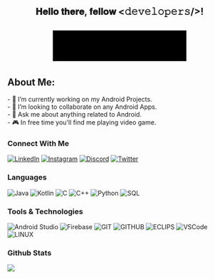 <div align="center">
  <h2> 𝐇𝐞𝐥𝐥𝐨 𝐭𝐡𝐞𝐫𝐞, 𝐟𝐞𝐥𝐥𝐨𝐰 <𝚍𝚎𝚟𝚎𝚕𝚘𝚙𝚎𝚛𝚜/>!</h2>
  <h2> <img src="https://github.com/pratik2550/pratik-patle/blob/main/screedbot.gif" width="300px"></h2>
</div>
<h2> About Me: </h2>
- 🔨 I’m currently working on my Android Projects.</br>
- 👯 I’m looking to collaborate on any Android Apps.</br>
- 💬 Ask me about  anything related to Android.</br>
- 🎮 In free time you'll find me playing video game.</br>

### Connect With Me

[![LinkedIn](https://img.shields.io/badge/-LinkedIn-blue?&logo=linkedin&logoColor=white)](http://www.linkedin.com/in/pratikpatle)
[![Instagram](https://img.shields.io/badge/-Instagram-dd2a7b?&logo=instagram&logoColor=white)](https://www.instagram.com/kingsman_pratik/)
[![Discord](https://img.shields.io/badge/-Discord-7289d9?&logo=discord&logoColor=white)](https://discordapp.com/users/606059445390147584/)
[![Twitter](https://img.shields.io/badge/-Twitter-1DA1F2?&logo=twitter&logoColor=white)](https://twitter.com/pratikpatle2550)

### Languages

![Java](https://img.shields.io/badge/-Java-000?&logo=Java&logoColor=007396)
![Kotlin](https://img.shields.io/badge/-Kotlin-000?&logo=Kotlin&logoColor=007396)
![C](https://img.shields.io/badge/-C-000?&logo=C)
![C++](https://img.shields.io/badge/-C++-000?&logo=c%2b%2b&logoColor=00599C)
![Python](https://img.shields.io/badge/-Python-000?&logo=python)
![SQL](https://img.shields.io/badge/-SQL-000?&logo=MySQL&logoColor=4479A1)

### Tools & Technologies

![Android Studio](https://img.shields.io/badge/-Android%20Studio-000?&logo=android%20studio&logoColor=green)
![Firebase](https://img.shields.io/badge/-Firebase-000?&logo=firebase&logoColor=FFCB2B)
![GIT](https://img.shields.io/badge/-git-000?&logo=git&logoColor=fff)
![GITHUB](https://img.shields.io/badge/-GitHub-000?&logo=github&logoColor=white)
![ECLIPS](https://img.shields.io/badge/-Eclips%20IDE-2c2157?&logo=eclipse&logoColor=white)
![VSCode](https://img.shields.io/badge/-VS%20Code-gray?&logo=visual%20studio%20code&logoColor=50b2f3)
![LINUX](https://img.shields.io/badge/-Linux-000?&logo=linux&logoColor=white)

### Github Stats
<a href=""><img height="137px" src="https://github-readme-stats.vercel.app/api?username=pratik2550&hide_title=true&hide_border=true&show_icons=true&include_all_commits=true&count_private=true&line_height=21&title_color=7A7ADB&icon_color=2234AE&text_color=D3D3D3&bg_color=0,000000,130F40" /><!-- wi*quL3fcV --></a>
